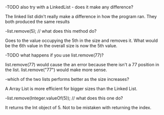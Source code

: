 
-TODO also try with a LinkedList - does it make any difference?

The linked list didn't really make a difference in how the program ran. They both produced the same results

-list.remove(5); // what does this method do?

Goes to the value occupying the 5th in the size and removes it. What would be the 6th value in the overall size is now the 5th value.

-TODO what happens if you use list.remove(77)?

list.remove(77) would cause the an error because there isn't a 77 position in the list. list.remove("77") would make more sense.

-which of the two lists performs better as the size increases?

A Array List is more efficient for bigger sizes than the Linked List.

-list.remove(Integer.valueOf(5)); // what does this one do?

It returns the Int object of 5. Not to be mistaken with returning the index. 
